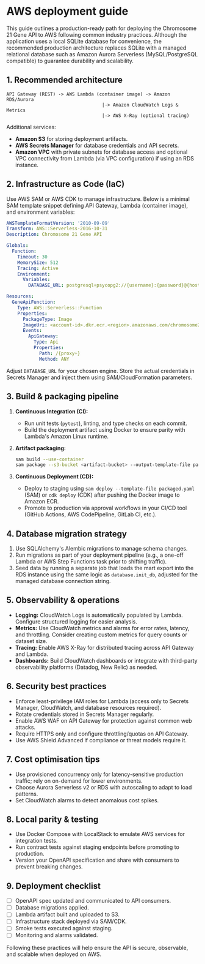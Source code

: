 # AWS deployment guide

This guide outlines a production-ready path for deploying the Chromosome 21 Gene
API to AWS following common industry practices. Although the application uses a
local SQLite database for convenience, the recommended production architecture
replaces SQLite with a managed relational database such as Amazon Aurora Serverless
(MySQL/PostgreSQL compatible) to guarantee durability and scalability.

## 1. Recommended architecture

```
API Gateway (REST) -> AWS Lambda (container image) -> Amazon RDS/Aurora
                                   |-> Amazon CloudWatch Logs & Metrics
                                   |-> AWS X-Ray (optional tracing)
```

Additional services:

- **Amazon S3** for storing deployment artifacts.
- **AWS Secrets Manager** for database credentials and API secrets.
- **Amazon VPC** with private subnets for database access and optional VPC
  connectivity from Lambda (via VPC configuration) if using an RDS instance.

## 2. Infrastructure as Code (IaC)

Use AWS SAM or AWS CDK to manage infrastructure. Below is a minimal SAM template
snippet defining API Gateway, Lambda (container image), and environment variables:

```yaml
AWSTemplateFormatVersion: '2010-09-09'
Transform: AWS::Serverless-2016-10-31
Description: Chromosome 21 Gene API

Globals:
  Function:
    Timeout: 30
    MemorySize: 512
    Tracing: Active
    Environment:
      Variables:
        DATABASE_URL: postgresql+psycopg2://{username}:{password}@{host}:{port}/{db}

Resources:
  GeneApiFunction:
    Type: AWS::Serverless::Function
    Properties:
      PackageType: Image
      ImageUri: <account-id>.dkr.ecr.<region>.amazonaws.com/chromosome21:latest
      Events:
        ApiGateway:
          Type: Api
          Properties:
            Path: /{proxy+}
            Method: ANY
```

Adjust `DATABASE_URL` for your chosen engine. Store the actual credentials in
Secrets Manager and inject them using SAM/CloudFormation parameters.

## 3. Build & packaging pipeline

1. **Continuous Integration (CI):**
   - Run unit tests (`pytest`), linting, and type checks on each commit.
   - Build the deployment artifact using Docker to ensure parity with Lambda's
     Amazon Linux runtime.

2. **Artifact packaging:**
   ```bash
   sam build --use-container
   sam package --s3-bucket <artifact-bucket> --output-template-file packaged.yaml
   ```

3. **Continuous Deployment (CD):**
   - Deploy to staging using `sam deploy --template-file packaged.yaml` (SAM) or
     `cdk deploy` (CDK) after pushing the Docker image to Amazon ECR.
   - Promote to production via approval workflows in your CI/CD tool (GitHub
     Actions, AWS CodePipeline, GitLab CI, etc.).

## 4. Database migration strategy

1. Use SQLAlchemy's Alembic migrations to manage schema changes.
2. Run migrations as part of your deployment pipeline (e.g., a one-off Lambda or
   AWS Step Functions task prior to shifting traffic).
3. Seed data by running a separate job that loads the mart export into the RDS
   instance using the same logic as `database.init_db`, adjusted for the managed
   database connection string.

## 5. Observability & operations

- **Logging:** CloudWatch Logs is automatically populated by Lambda. Configure
  structured logging for easier analysis.
- **Metrics:** Use CloudWatch metrics and alarms for error rates, latency, and
  throttling. Consider creating custom metrics for query counts or dataset size.
- **Tracing:** Enable AWS X-Ray for distributed tracing across API Gateway and
  Lambda.
- **Dashboards:** Build CloudWatch dashboards or integrate with third-party
  observability platforms (Datadog, New Relic) as needed.

## 6. Security best practices

- Enforce least-privilege IAM roles for Lambda (access only to Secrets Manager,
  CloudWatch, and database resources required).
- Rotate credentials stored in Secrets Manager regularly.
- Enable AWS WAF on API Gateway for protection against common web attacks.
- Require HTTPS only and configure throttling/quotas on API Gateway.
- Use AWS Shield Advanced if compliance or threat models require it.

## 7. Cost optimisation tips

- Use provisioned concurrency only for latency-sensitive production traffic; rely
  on on-demand for lower environments.
- Choose Aurora Serverless v2 or RDS with autoscaling to adapt to load patterns.
- Set CloudWatch alarms to detect anomalous cost spikes.

## 8. Local parity & testing

- Use Docker Compose with LocalStack to emulate AWS services for integration
  tests.
- Run contract tests against staging endpoints before promoting to production.
- Version your OpenAPI specification and share with consumers to prevent breaking
  changes.

## 9. Deployment checklist

- [ ] OpenAPI spec updated and communicated to API consumers.
- [ ] Database migrations applied.
- [ ] Lambda artifact built and uploaded to S3.
- [ ] Infrastructure stack deployed via SAM/CDK.
- [ ] Smoke tests executed against staging.
- [ ] Monitoring and alarms validated.

Following these practices will help ensure the API is secure, observable, and
scalable when deployed on AWS.
